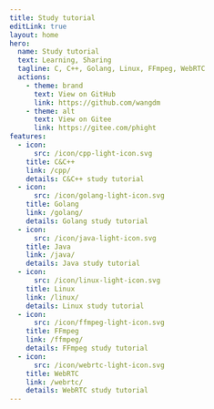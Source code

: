 ```yaml
---
title: Study tutorial
editLink: true
layout: home
hero:
  name: Study tutorial
  text: Learning, Sharing
  tagline: C, C++, Golang, Linux, FFmpeg, WebRTC
  actions:
    - theme: brand
      text: View on GitHub
      link: https://github.com/wangdm
    - theme: alt
      text: View on Gitee
      link: https://gitee.com/phight
features:
  - icon: 
      src: /icon/cpp-light-icon.svg
    title: C&C++
    link: /cpp/
    details: C&C++ study tutorial
  - icon:
      src: /icon/golang-light-icon.svg
    title: Golang
    link: /golang/
    details: Golang study tutorial
  - icon:
      src: /icon/java-light-icon.svg
    title: Java
    link: /java/
    details: Java study tutorial
  - icon:
      src: /icon/linux-light-icon.svg
    title: Linux
    link: /linux/
    details: Linux study tutorial
  - icon:
      src: /icon/ffmpeg-light-icon.svg
    title: FFmpeg
    link: /ffmpeg/
    details: FFmpeg study tutorial
  - icon:
      src: /icon/webrtc-light-icon.svg
    title: WebRTC
    link: /webrtc/
    details: WebRTC study tutorial
---
```


<style>
.VPHome{
  padding-bottom: 30px;
}
</style>